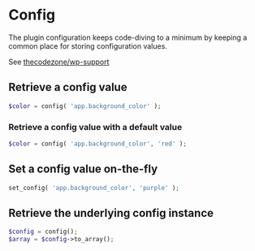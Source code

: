 # Config

The plugin configuration keeps code-diving to a minimum by keeping a common place for storing configuration values. 

<tip>
 See <a href="https://thecodezone.github.io/wp-support/config.html">thecodezone/wp-support</a>
</tip>

## Retrieve a config value

```PHP
$color = config( 'app.background_color' );
```

### Retrieve a config value with a default value

```PHP
$color = config( 'app.background_color', 'red' );
```

## Set a config value on-the-fly

```PHP
set_config( 'app.background_color', 'purple' );
```

## Retrieve the underlying config instance

```PHP
$config = config();
$array = $config->to_array();
```